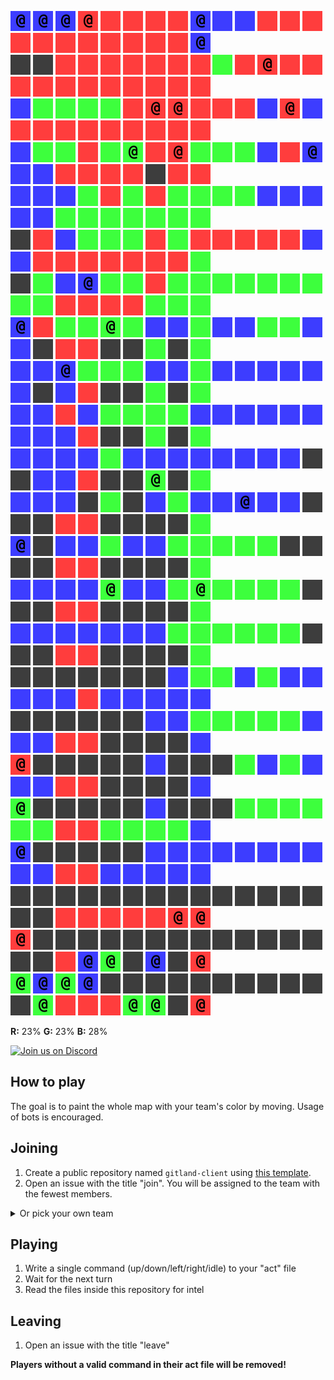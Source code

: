 ![](icons/cb) ![](icons/cb) ![](icons/cb) ![](icons/cr) ![](icons/ur) ![](icons/ur) ![](icons/ur) ![](icons/ur) ![](icons/cb) ![](icons/ub) ![](icons/ub) ![](icons/ur) ![](icons/ur) ![](icons/ur) ![](icons/ur) ![](icons/ur) ![](icons/ur) ![](icons/ur) ![](icons/ur) ![](icons/ur) ![](icons/ur) ![](icons/ur) ![](icons/cb)  
![](icons/ux) ![](icons/ux) ![](icons/ur) ![](icons/ur) ![](icons/ur) ![](icons/ur) ![](icons/ur) ![](icons/ur) ![](icons/ur) ![](icons/ug) ![](icons/ur) ![](icons/cr) ![](icons/ur) ![](icons/ur) ![](icons/ur) ![](icons/ur) ![](icons/ur) ![](icons/ur) ![](icons/ur) ![](icons/ur) ![](icons/ur) ![](icons/ur) ![](icons/ur)  
![](icons/ub) ![](icons/ug) ![](icons/ug) ![](icons/ug) ![](icons/ug) ![](icons/ur) ![](icons/cr) ![](icons/cr) ![](icons/ur) ![](icons/ur) ![](icons/ur) ![](icons/ub) ![](icons/cr) ![](icons/ub) ![](icons/ur) ![](icons/ur) ![](icons/ur) ![](icons/ur) ![](icons/ur) ![](icons/ur) ![](icons/ur) ![](icons/ur) ![](icons/ur)  
![](icons/ub) ![](icons/ug) ![](icons/ug) ![](icons/ur) ![](icons/ug) ![](icons/cg) ![](icons/ur) ![](icons/cr) ![](icons/ug) ![](icons/ug) ![](icons/ug) ![](icons/ub) ![](icons/ur) ![](icons/cb) ![](icons/ub) ![](icons/ub) ![](icons/ur) ![](icons/ur) ![](icons/ur) ![](icons/ur) ![](icons/ux) ![](icons/ur) ![](icons/ur)  
![](icons/ub) ![](icons/ub) ![](icons/ub) ![](icons/ug) ![](icons/ur) ![](icons/ug) ![](icons/ur) ![](icons/ug) ![](icons/ug) ![](icons/ug) ![](icons/ug) ![](icons/ub) ![](icons/ub) ![](icons/ub) ![](icons/ub) ![](icons/ub) ![](icons/ug) ![](icons/ug) ![](icons/ug) ![](icons/ug) ![](icons/ug) ![](icons/ug) ![](icons/ug)  
![](icons/ux) ![](icons/ur) ![](icons/ub) ![](icons/ug) ![](icons/ug) ![](icons/ug) ![](icons/ur) ![](icons/ug) ![](icons/ur) ![](icons/ur) ![](icons/ur) ![](icons/ur) ![](icons/ur) ![](icons/ub) ![](icons/ub) ![](icons/ur) ![](icons/ur) ![](icons/ur) ![](icons/ur) ![](icons/ur) ![](icons/ur) ![](icons/ur) ![](icons/ug)  
![](icons/ux) ![](icons/ug) ![](icons/ub) ![](icons/cb) ![](icons/ug) ![](icons/ug) ![](icons/ur) ![](icons/ug) ![](icons/ug) ![](icons/ug) ![](icons/ug) ![](icons/ug) ![](icons/ug) ![](icons/ug) ![](icons/ug) ![](icons/ug) ![](icons/ur) ![](icons/ur) ![](icons/ur) ![](icons/ur) ![](icons/ug) ![](icons/ug) ![](icons/ug)  
![](icons/cb) ![](icons/ur) ![](icons/ug) ![](icons/ug) ![](icons/cg) ![](icons/ug) ![](icons/ub) ![](icons/ub) ![](icons/ug) ![](icons/ub) ![](icons/ub) ![](icons/ug) ![](icons/ug) ![](icons/ub) ![](icons/ub) ![](icons/ux) ![](icons/ur) ![](icons/ur) ![](icons/ux) ![](icons/ux) ![](icons/ug) ![](icons/ux) ![](icons/ug)  
![](icons/ub) ![](icons/ub) ![](icons/cb) ![](icons/ug) ![](icons/ug) ![](icons/ug) ![](icons/ub) ![](icons/ub) ![](icons/ug) ![](icons/ub) ![](icons/ub) ![](icons/ub) ![](icons/ub) ![](icons/ub) ![](icons/ub) ![](icons/ux) ![](icons/ub) ![](icons/ur) ![](icons/ux) ![](icons/ux) ![](icons/ug) ![](icons/ux) ![](icons/ug)  
![](icons/ub) ![](icons/ub) ![](icons/ur) ![](icons/ub) ![](icons/ug) ![](icons/ug) ![](icons/ug) ![](icons/ug) ![](icons/ub) ![](icons/ub) ![](icons/ub) ![](icons/ub) ![](icons/ub) ![](icons/ub) ![](icons/ub) ![](icons/ub) ![](icons/ub) ![](icons/ur) ![](icons/ux) ![](icons/ux) ![](icons/ug) ![](icons/ux) ![](icons/ug)  
![](icons/ub) ![](icons/ub) ![](icons/ub) ![](icons/ub) ![](icons/ug) ![](icons/ub) ![](icons/ub) ![](icons/ub) ![](icons/ub) ![](icons/ub) ![](icons/ub) ![](icons/ub) ![](icons/ub) ![](icons/ux) ![](icons/ux) ![](icons/ub) ![](icons/ub) ![](icons/ur) ![](icons/ux) ![](icons/ux) ![](icons/cg) ![](icons/ux) ![](icons/ug)  
![](icons/ub) ![](icons/ub) ![](icons/ub) ![](icons/ux) ![](icons/ug) ![](icons/ux) ![](icons/ub) ![](icons/ug) ![](icons/ub) ![](icons/ub) ![](icons/cb) ![](icons/ub) ![](icons/ub) ![](icons/ux) ![](icons/ux) ![](icons/ux) ![](icons/ur) ![](icons/ur) ![](icons/ux) ![](icons/ux) ![](icons/ux) ![](icons/ux) ![](icons/ug)  
![](icons/cb) ![](icons/ux) ![](icons/ub) ![](icons/ub) ![](icons/ug) ![](icons/ub) ![](icons/ub) ![](icons/ug) ![](icons/ug) ![](icons/ug) ![](icons/ug) ![](icons/ug) ![](icons/ux) ![](icons/ux) ![](icons/ux) ![](icons/ux) ![](icons/ur) ![](icons/ur) ![](icons/ux) ![](icons/ux) ![](icons/ux) ![](icons/ux) ![](icons/ug)  
![](icons/ub) ![](icons/ub) ![](icons/ub) ![](icons/ub) ![](icons/cg) ![](icons/ub) ![](icons/ub) ![](icons/ug) ![](icons/cg) ![](icons/ug) ![](icons/ug) ![](icons/ug) ![](icons/ug) ![](icons/ux) ![](icons/ux) ![](icons/ux) ![](icons/ur) ![](icons/ur) ![](icons/ux) ![](icons/ux) ![](icons/ux) ![](icons/ux) ![](icons/ug)  
![](icons/ub) ![](icons/ub) ![](icons/ub) ![](icons/ub) ![](icons/ub) ![](icons/ub) ![](icons/ub) ![](icons/ug) ![](icons/ug) ![](icons/ug) ![](icons/ug) ![](icons/ug) ![](icons/ug) ![](icons/ux) ![](icons/ux) ![](icons/ux) ![](icons/ur) ![](icons/ur) ![](icons/ux) ![](icons/ux) ![](icons/ux) ![](icons/ux) ![](icons/ug)  
![](icons/ux) ![](icons/ux) ![](icons/ux) ![](icons/ux) ![](icons/ux) ![](icons/ux) ![](icons/ux) ![](icons/ub) ![](icons/ug) ![](icons/ug) ![](icons/ub) ![](icons/ug) ![](icons/ub) ![](icons/ub) ![](icons/ub) ![](icons/ub) ![](icons/ub) ![](icons/ur) ![](icons/ub) ![](icons/ub) ![](icons/ub) ![](icons/ub) ![](icons/ub)  
![](icons/ux) ![](icons/ux) ![](icons/ux) ![](icons/ux) ![](icons/ux) ![](icons/ux) ![](icons/ub) ![](icons/ub) ![](icons/ug) ![](icons/ug) ![](icons/ug) ![](icons/ug) ![](icons/ug) ![](icons/ub) ![](icons/ub) ![](icons/ub) ![](icons/ur) ![](icons/ur) ![](icons/ux) ![](icons/ux) ![](icons/ux) ![](icons/ux) ![](icons/ub)  
![](icons/cr) ![](icons/ux) ![](icons/ux) ![](icons/ux) ![](icons/ux) ![](icons/ux) ![](icons/ub) ![](icons/ux) ![](icons/ux) ![](icons/ux) ![](icons/ug) ![](icons/ub) ![](icons/ug) ![](icons/ub) ![](icons/ub) ![](icons/ub) ![](icons/ur) ![](icons/ur) ![](icons/ux) ![](icons/ux) ![](icons/ux) ![](icons/ux) ![](icons/ub)  
![](icons/cg) ![](icons/ux) ![](icons/ux) ![](icons/ux) ![](icons/ux) ![](icons/ux) ![](icons/ub) ![](icons/ux) ![](icons/ux) ![](icons/ux) ![](icons/ug) ![](icons/ug) ![](icons/ug) ![](icons/ug) ![](icons/ug) ![](icons/ug) ![](icons/ur) ![](icons/ur) ![](icons/ug) ![](icons/ug) ![](icons/ug) ![](icons/ug) ![](icons/ub)  
![](icons/cb) ![](icons/ux) ![](icons/ux) ![](icons/ux) ![](icons/ux) ![](icons/ux) ![](icons/ub) ![](icons/ub) ![](icons/ub) ![](icons/ub) ![](icons/ub) ![](icons/ub) ![](icons/ub) ![](icons/ub) ![](icons/ub) ![](icons/ub) ![](icons/ur) ![](icons/ur) ![](icons/ub) ![](icons/ub) ![](icons/ub) ![](icons/ub) ![](icons/ub)  
![](icons/ux) ![](icons/ux) ![](icons/ux) ![](icons/ux) ![](icons/ux) ![](icons/ux) ![](icons/ux) ![](icons/ux) ![](icons/ux) ![](icons/ux) ![](icons/ux) ![](icons/ux) ![](icons/ux) ![](icons/ux) ![](icons/ux) ![](icons/ux) ![](icons/ur) ![](icons/ur) ![](icons/ur) ![](icons/ur) ![](icons/ur) ![](icons/cr) ![](icons/cr)  
![](icons/cr) ![](icons/ux) ![](icons/ux) ![](icons/ux) ![](icons/ux) ![](icons/ux) ![](icons/ux) ![](icons/ux) ![](icons/ux) ![](icons/ux) ![](icons/ux) ![](icons/ux) ![](icons/ux) ![](icons/ux) ![](icons/ux) ![](icons/ux) ![](icons/ur) ![](icons/cb) ![](icons/cg) ![](icons/ux) ![](icons/cb) ![](icons/ux) ![](icons/cr)  
![](icons/cg) ![](icons/cb) ![](icons/cg) ![](icons/cb) ![](icons/ux) ![](icons/ux) ![](icons/ux) ![](icons/ux) ![](icons/ux) ![](icons/ux) ![](icons/ux) ![](icons/ux) ![](icons/ux) ![](icons/ux) ![](icons/ux) ![](icons/cg) ![](icons/ur) ![](icons/ur) ![](icons/ur) ![](icons/cg) ![](icons/cg) ![](icons/ux) ![](icons/cr)

**R:** 23% **G:** 23% **B:** 28%


<a href="https://discord.gg/vSk8CJj">
  <img src="https://i.imgur.com/YNyTNuw.png" alt="Join us on Discord" height="64"/>
</a>

## How to play

The goal is to paint the whole map with your team's color by moving. Usage of bots is encouraged.

## Joining
1. Create a public repository named `gitland-client` using [this template](https://github.com/Richienb/gitland-client-boilerplate/generate).
2. Open an issue with the title "join". You will be assigned to the team with the fewest members.
<details>
<summary>Or pick your own team</summary>
Open an issue with a team name as the title (cr/cg/cb)
</details>

## Playing
1. Write a single command (up/down/left/right/idle) to your "act" file
2. Wait for the next turn
3. Read the files inside this repository for intel

## Leaving
1. Open an issue with the title "leave"

**Players without a valid command in their act file will be removed!**
